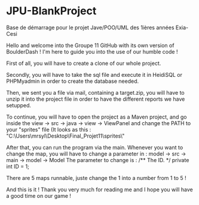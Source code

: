 # JPU-BlankProject

Base de démarrage pour le projet Jave/POO/UML des 1ières années Exia-Cesi

Hello and welcome into the Groupe 11 GitHub with its own version of BoulderDash !
I'm here to guide you into the use of our humble code !

First of all, you will have to create a clone of our whole project.

Secondly, you will have to take the sql file and execute it in HeidiSQL or PHPMyadmin in order to create the database needed.

Then, we sent you a file via mail, containing a target.zip, you will have to unzip it into the project file in order to have the different reports we have setupped.

To continue, you will have to open the project as a Maven project, and go inside the view -> src -> java -> view -> ViewPanel and change the PATH to your "sprites" file (It looks as this : "C:\\Users\\mrsyl\\Desktop\\Final_Projet11\\sprites\\"

After that, you can run the program via the main. Whenever you want to change the map, you will have to change a parameter in : 
model -> src -> main -> model -> Model 
The parameter to change is : /** The ID. */
		                       private int ID = 1;
                           
There are 5 maps runnable, juste change the 1 into a number from 1 to 5 !


And this is it ! Thank you very much for reading me and I hope you will have a good time on our game !
